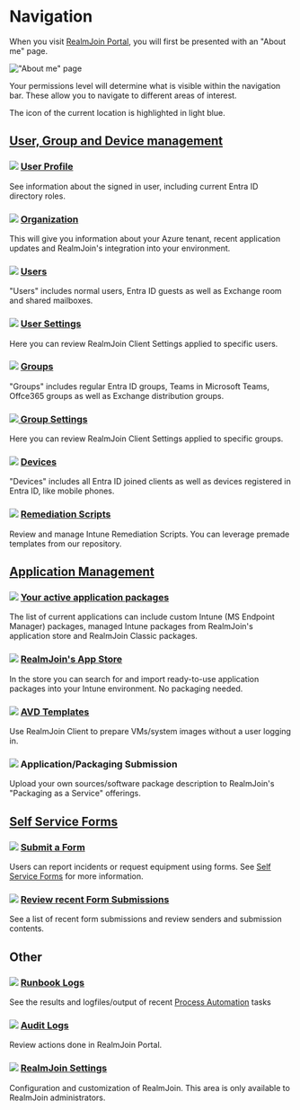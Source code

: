 # Navigation

When you visit [RealmJoin Portal](https://portal.realmjoin.com), you will first be presented with an "About me" page.

!["About me" page](<../.gitbook/assets/image (142).png>)

Your permissions level will determine what is visible within the navigation bar. These allow you to navigate to different areas of interest.

The icon of the current location is highlighted in light blue.

## [User, Group and Device management](../ugd-management/user-group-device-management.md)

### ![](../.gitbook/assets/me.png) [User Profile](../ugd-management/about-me.md)

See information about the signed in user, including current Entra ID directory roles.

### ![](../.gitbook/assets/org.png) [Organization](../ugd-management/organization-details.md)

This will give you information about your Azure tenant, recent application updates and RealmJoin's integration into your environment.

### ![](../.gitbook/assets/user.png) [Users](../ugd-management/user-list/)

"Users" includes normal users, Entra ID guests as well as Exchange room and shared mailboxes.

### ![](<../.gitbook/assets/image (221).png>) [User Settings](../ugd-management/user-and-group-settings/)

Here you can review RealmJoin Client Settings applied to specific users.

### ![](../.gitbook/assets/group.png) [Groups](../ugd-management/user-list/)

"Groups" includes regular Entra ID groups, Teams in Microsoft Teams, Offce365 groups as well as Exchange distribution groups.

### ![](<../.gitbook/assets/image (170).png>)[ Group Settings](../ugd-management/user-and-group-settings/)

Here you can review RealmJoin Client Settings applied to specific groups.

### ![](../.gitbook/assets/device.png) [Devices](../ugd-management/user-list/)

"Devices" includes all Entra ID joined clients as well as devices registered in Entra ID, like mobile phones.

### ![](<../.gitbook/assets/image (120).png>) [Remediation Scripts](../automation/remediation-scripts.md)

Review and manage Intune Remediation Scripts. You can leverage premade templates from our repository.

## [Application Management](../app-management/package-store/)

### ![](../.gitbook/assets/packages.png) [Your active application packages](../app-management/package-management/)

The list of current applications can include custom Intune (MS Endpoint Manager) packages, managed Intune packages from RealmJoin's application store and RealmJoin Classic packages.

### ![](../.gitbook/assets/appstore.png) [RealmJoin's App Store](../app-management/package-store/)

In the store you can search for and import ready-to-use application packages into your Intune environment. No packaging needed.

### ![](<../.gitbook/assets/image (144).png>) [AVD Templates](../app-management/avd-templates.md)

Use RealmJoin Client to prepare VMs/system images without a user logging in.

### ![](<../.gitbook/assets/image (149).png>) Application/Packaging Submission

Upload your own sources/software package description to RealmJoin's "Packaging as a Service" offerings.

## [Self Service Forms](../realmjoin-settings/self-service-forms.md)

### ![](<../.gitbook/assets/image (185).png>) [Submit a Form](../realmjoin-settings/self-service-forms.md#using-forms)

Users can report incidents or request equipment using forms. See [Self Service Forms](../realmjoin-settings/self-service-forms.md) for more information.

### ![](<../.gitbook/assets/image (271).png>) [Review recent Form Submissions](../realmjoin-settings/self-service-forms.md#review-submissions)

See a list of recent form submissions and review senders and submission contents.

## Other

### ![](../.gitbook/assets/jobs.png) [Runbook Logs](../automation/runbooks/runbook-logs/)

See the results and logfiles/output of recent [Process Automation](../automation/runbooks/) tasks

### ![](<../.gitbook/assets/image (195).png>) [Audit Logs](../logs/audit-log.md)

Review actions done in RealmJoin Portal.

### ![](../.gitbook/assets/settings.png) [RealmJoin Settings](../realmjoin-settings/settings.md)

Configuration and customization of RealmJoin. This area is only available to RealmJoin administrators.

###
